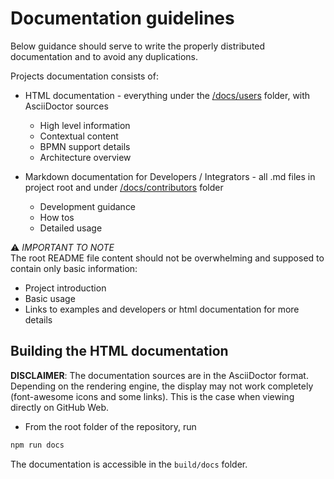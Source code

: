 # Documentation guidelines
Below guidance should serve to write the properly distributed documentation and to avoid any duplications.

Projects documentation consists of:
- HTML documentation - everything under the [/docs/users](../users) folder, with AsciiDoctor sources
    - High level information
    - Contextual content
    - BPMN support details
    - Architecture overview
    
- Markdown documentation for Developers / Integrators - all .md files in project root and under [/docs/contributors](../contributors) folder
    - Development guidance
    - How tos
    - Detailed usage

⚠️ _IMPORTANT TO NOTE_ \
The root README file content should not be overwhelming and supposed to contain only basic information:
 - Project introduction
 - Basic usage
 - Links to examples and developers or html documentation for more details


## Building the HTML documentation

**DISCLAIMER**:
The documentation sources are in the AsciiDoctor format. 
Depending on the rendering engine, the display may not work completely (font-awesome icons and some links). 
This is the case when viewing directly on GitHub Web.

- From the root folder of the repository, run 
```bash
npm run docs
```

The documentation is accessible in the `build/docs` folder.
